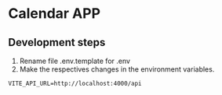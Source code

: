 
# Calendar APP




## Development steps

1. Rename file .env.template for .env
2. Make the respectives changes in the environment variables.

```
VITE_API_URL=http://localhost:4000/api

```

